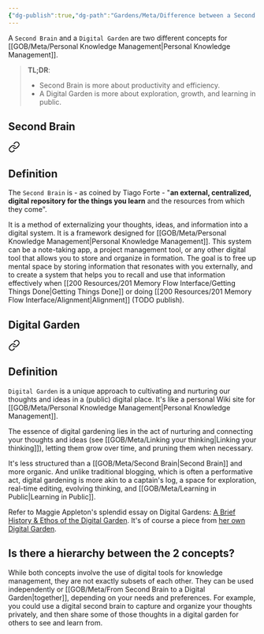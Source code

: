 ```yaml
---
{"dg-publish":true,"dg-path":"Gardens/Meta/Difference between a Second Brain and a Digital Garden.md","permalink":"/gardens/meta/difference-between-a-second-brain-and-a-digital-garden/","tags":["second-brain","digital-garden","pkm"],"noteIcon":"1"}
---
```



A `Second Brain` and a `Digital Garden` are two different concepts for [[GOB/Meta/Personal Knowledge Management\|Personal Knowledge Management]].

> **TL;DR**: 
> - Second Brain is more about productivity and efficiency. 
> - A Digital Garden is more about exploration, growth, and learning in public.

## Second Brain


<div class="transclusion internal-embed is-loaded"><a class="markdown-embed-link" href="/gardens/meta/second-brain/#definition" aria-label="Open link"><svg xmlns="http://www.w3.org/2000/svg" width="24" height="24" viewBox="0 0 24 24" fill="none" stroke="currentColor" stroke-width="2" stroke-linecap="round" stroke-linejoin="round" class="svg-icon lucide-link"><path d="M10 13a5 5 0 0 0 7.54.54l3-3a5 5 0 0 0-7.07-7.07l-1.72 1.71"></path><path d="M14 11a5 5 0 0 0-7.54-.54l-3 3a5 5 0 0 0 7.07 7.07l1.71-1.71"></path></svg></a><div class="markdown-embed">



## Definition

The `Second Brain` is - as coined by Tiago Forte - "**an external, centralized, digital repository for the things you learn** and the resources from which they come". 

It is a method of externalizing your thoughts, ideas, and information into a digital system. It is a framework designed for [[GOB/Meta/Personal Knowledge Management\|Personal Knowledge Management]]. This system can be a note-taking app, a project management tool, or any other digital tool that allows you to store and organize in formation. The goal is to free up mental space by storing information that resonates with you externally, and to create a system that helps you to recall and use that information effectively when [[200 Resources/201 Memory Flow Interface/Getting Things Done\|Getting Things Done]] or doing [[200 Resources/201 Memory Flow Interface/Alignment\|Alignment]] (TODO publish).



</div></div>


## Digital Garden
  

<div class="transclusion internal-embed is-loaded"><a class="markdown-embed-link" href="/gardens/meta/digital-gardens/#definition" aria-label="Open link"><svg xmlns="http://www.w3.org/2000/svg" width="24" height="24" viewBox="0 0 24 24" fill="none" stroke="currentColor" stroke-width="2" stroke-linecap="round" stroke-linejoin="round" class="svg-icon lucide-link"><path d="M10 13a5 5 0 0 0 7.54.54l3-3a5 5 0 0 0-7.07-7.07l-1.72 1.71"></path><path d="M14 11a5 5 0 0 0-7.54-.54l-3 3a5 5 0 0 0 7.07 7.07l1.71-1.71"></path></svg></a><div class="markdown-embed">



## Definition
`Digital Garden` is a unique approach to cultivating and nurturing our thoughts and ideas in a (public) digital place. It's like a personal Wiki site for [[GOB/Meta/Personal Knowledge Management\|Personal Knowledge Management]].

The essence of digital gardening lies in the act of nurturing and connecting your thoughts and ideas (see [[GOB/Meta/Linking your thinking\|Linking your thinking]]), letting them grow over time, and pruning them when necessary. 

It's less structured than a [[GOB/Meta/Second Brain\|Second Brain]] and more organic. And unlike traditional blogging, which is often a performative act, digital gardening is more akin to a captain's log, a space for exploration, real-time editing, evolving thinking, and [[GOB/Meta/Learning in Public\|Learning in Public]].

Refer to Maggie Appleton's splendid essay on Digital Gardens: [A Brief History & Ethos of the Digital Garden](https://maggieappleton.com/garden-history). It's of course a piece from [her own Digital Garden](https://maggieappleton.com/garden).


</div></div>


## Is there a hierarchy between the 2 concepts?

While both concepts involve the use of digital tools for knowledge management, they are not exactly subsets of each other. They can be used independently or [[GOB/Meta/From Second Brain to a Digital Garden\|together]], depending on your needs and preferences. For example, you could use a digital second brain to capture and organize your thoughts privately, and then share some of those thoughts in a digital garden for others to see and learn from.

